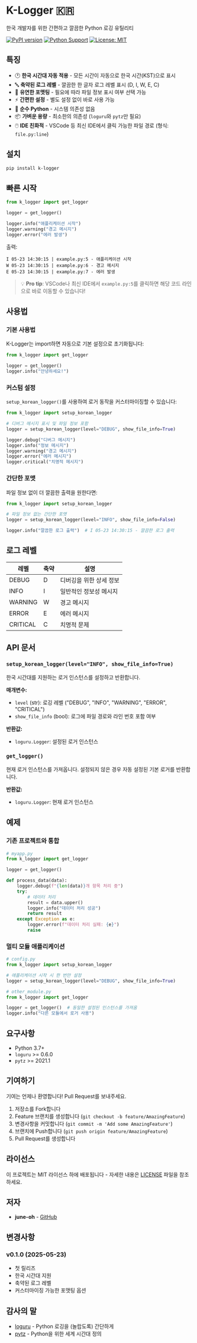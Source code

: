 # K-Logger 🇰🇷

한국 개발자를 위한 간편하고 깔끔한 Python 로깅 유틸리티

[![PyPI version](https://badge.fury.io/py/k-logger.svg)](https://badge.fury.io/py/k-logger)
[![Python Support](https://img.shields.io/pypi/pyversions/k-logger.svg)](https://pypi.org/project/k-logger/)
[![License: MIT](https://img.shields.io/badge/License-MIT-yellow.svg)](https://opensource.org/licenses/MIT)

## 특징

- 🕐 **한국 시간대 자동 적용** - 모든 시간이 자동으로 한국 시간(KST)으로 표시
- 🔤 **축약된 로그 레벨** - 깔끔한 한 글자 로그 레벨 표시 (D, I, W, E, C)
- 🎨 **유연한 포맷팅** - 필요에 따라 파일 정보 표시 여부 선택 가능
- ⚡ **간편한 설정** - 별도 설정 없이 바로 사용 가능
- 🐍 **순수 Python** - 시스템 의존성 없음
- 📦 **가벼운 용량** - 최소한의 의존성 (`loguru`와 `pytz`만 필요)
- 🖱️ **IDE 친화적** - VSCode 등 최신 IDE에서 클릭 가능한 파일 경로 (형식: `file.py:line`)

## 설치

```bash
pip install k-logger
```

## 빠른 시작

```python
from k_logger import get_logger

logger = get_logger()

logger.info("애플리케이션 시작")
logger.warning("경고 메시지")
logger.error("에러 발생")
```

출력:
```
I 05-23 14:30:15 | example.py:5 - 애플리케이션 시작
W 05-23 14:30:15 | example.py:6 - 경고 메시지
E 05-23 14:30:15 | example.py:7 - 에러 발생
```

> 💡 **Pro tip**: VSCode나 최신 IDE에서 `example.py:5`를 클릭하면 해당 코드 라인으로 바로 이동할 수 있습니다!

## 사용법

### 기본 사용법

K-Logger는 import하면 자동으로 기본 설정으로 초기화됩니다:

```python
from k_logger import get_logger

logger = get_logger()
logger.info("안녕하세요!")
```

### 커스텀 설정

`setup_korean_logger()`를 사용하여 로거 동작을 커스터마이징할 수 있습니다:

```python
from k_logger import setup_korean_logger

# 디버그 메시지 표시 및 파일 정보 포함
logger = setup_korean_logger(level="DEBUG", show_file_info=True)

logger.debug("디버그 메시지")
logger.info("정보 메시지")
logger.warning("경고 메시지")
logger.error("에러 메시지")
logger.critical("치명적 메시지")
```

### 간단한 포맷

파일 정보 없이 더 깔끔한 출력을 원한다면:

```python
from k_logger import setup_korean_logger

# 파일 정보 없는 간단한 포맷
logger = setup_korean_logger(level="INFO", show_file_info=False)

logger.info("깔끔한 로그 출력")  # I 05-23 14:30:15 - 깔끔한 로그 출력
```

## 로그 레벨

| 레벨     | 축약 | 설명 |
|----------|------|------|
| DEBUG    | D    | 디버깅을 위한 상세 정보 |
| INFO     | I    | 일반적인 정보성 메시지 |
| WARNING  | W    | 경고 메시지 |
| ERROR    | E    | 에러 메시지 |
| CRITICAL | C    | 치명적 문제 |

## API 문서

### `setup_korean_logger(level="INFO", show_file_info=True)`

한국 시간대를 지원하는 로거 인스턴스를 설정하고 반환합니다.

**매개변수:**
- `level` (str): 로깅 레벨 ("DEBUG", "INFO", "WARNING", "ERROR", "CRITICAL")
- `show_file_info` (bool): 로그에 파일 경로와 라인 번호 포함 여부

**반환값:**
- `loguru.Logger`: 설정된 로거 인스턴스

### `get_logger()`

현재 로거 인스턴스를 가져옵니다. 설정되지 않은 경우 자동 설정된 기본 로거를 반환합니다.

**반환값:**
- `loguru.Logger`: 현재 로거 인스턴스

## 예제

### 기존 프로젝트와 통합

```python
# myapp.py
from k_logger import get_logger

logger = get_logger()

def process_data(data):
    logger.debug(f"{len(data)}개 항목 처리 중")
    try:
        # 데이터 처리
        result = data.upper()
        logger.info("데이터 처리 성공")
        return result
    except Exception as e:
        logger.error(f"데이터 처리 실패: {e}")
        raise
```

### 멀티 모듈 애플리케이션

```python
# config.py
from k_logger import setup_korean_logger

# 애플리케이션 시작 시 한 번만 설정
logger = setup_korean_logger(level="DEBUG", show_file_info=True)

# other_module.py
from k_logger import get_logger

logger = get_logger()  # 동일한 설정된 인스턴스를 가져옴
logger.info("다른 모듈에서 로거 사용")
```

## 요구사항

- Python 3.7+
- `loguru` >= 0.6.0
- `pytz` >= 2021.1

## 기여하기

기여는 언제나 환영합니다! Pull Request를 보내주세요.

1. 저장소를 Fork합니다
2. Feature 브랜치를 생성합니다 (`git checkout -b feature/AmazingFeature`)
3. 변경사항을 커밋합니다 (`git commit -m 'Add some AmazingFeature'`)
4. 브랜치에 Push합니다 (`git push origin feature/AmazingFeature`)
5. Pull Request를 생성합니다

## 라이선스

이 프로젝트는 MIT 라이선스 하에 배포됩니다 - 자세한 내용은 [LICENSE](LICENSE) 파일을 참조하세요.

## 저자

- **june-oh** - [GitHub](https://github.com/june-oh)

## 변경사항

### v0.1.0 (2025-05-23)
- 첫 릴리즈
- 한국 시간대 지원
- 축약된 로그 레벨
- 커스터마이징 가능한 포맷팅 옵션

## 감사의 말

- [loguru](https://github.com/Delgan/loguru) - Python 로깅을 (놀랍도록) 간단하게
- [pytz](https://github.com/stub42/pytz) - Python을 위한 세계 시간대 정의 